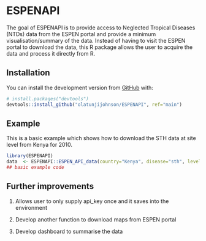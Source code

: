 
<!-- README.md is generated from README.Rmd. Please edit that file -->

# ESPENAPI

<!-- badges: start -->

<!-- badges: end -->

The goal of ESPENAPI is to provide access to Neglected Tropical Diseases
(NTDs) data from the ESPEN portal and provide a minimum
visualisation/summary of the data. Instead of having to visit the ESPEN
portal to download the data, this R package allows the user to acquire
the data and process it directly from
R.

## Installation

<!-- You can install the released version of ESPENAPI from [CRAN](https://CRAN.R-project.org) with:

``` r
install.packages("ESPENAPI")
```
-->

You can install the development version from
[GitHub](https://github.com/) with:

``` r
# install.packages("devtools")
devtools::install_github("olatunjijohnson/ESPENAPI", ref="main")
```

## Example

This is a basic example which shows how to download the STH data at site
level from Kenya for 2010.

``` r
library(ESPENAPI)
data  <- ESPENAPI::ESPEN_API_data(country="Kenya", disease="sth", level="sitelevel", start_year=2010, end_year=2010)
## basic example code
```

## Further improvements

1.  Allows user to only supply api\_key once and it saves into the
    environment

2.  Develop another function to download maps from ESPEN portal

3.  Develop dashboard to summarise the data
